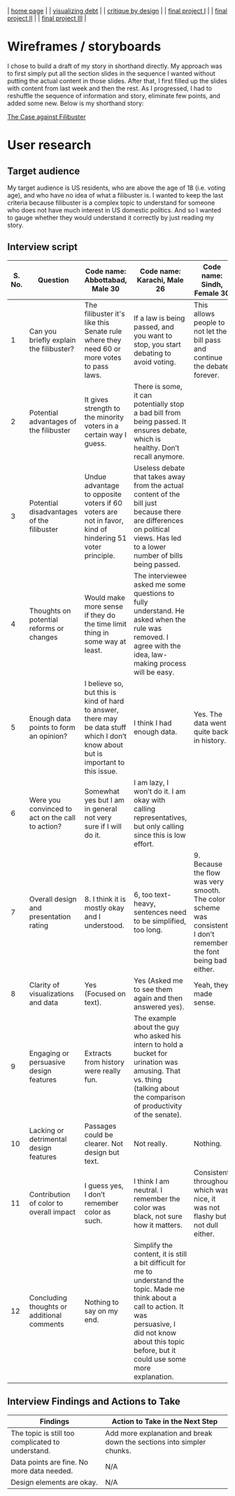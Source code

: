 | [home page](https://noumanahmed-cmu.github.io/NoumanAhmed-Portfolio/) |
| [visualizing debt](visualizing-government-debt) | 
| [critique by design](https://noumanahmed-cmu.github.io/NoumanAhmed-Portfolio/critique-by-design) | 
| [final project I](https://noumanahmed-cmu.github.io/NoumanAhmed-Portfolio/final-project-part-one) | 
| [final project II](https://noumanahmed-cmu.github.io/NoumanAhmed-Portfolio/final-project-part-two) | 
| [final project III](https://noumanahmed-cmu.github.io/NoumanAhmed-Portfolio/final-project-part-three) |

# Wireframes / storyboards
I chose to build a draft of my story in shorthand directly. My approach was to first simply put all the section slides in the sequence I wanted without putting the actual content in those slides. After that, I first filled up the slides with content from last week and then the rest. As I progressed, I had to reshuffle the sequence of information and story, eliminate few points, and added some new. Below is my shorthand story:

[The Case against Filibuster](https://carnegiemellon.shorthandstories.com/the-case-against-filibuster/index.html)

<script src="https://carnegiemellon.shorthandstories.com/the-case-against-filibuster/embed.js"></script>


# User research 

## Target audience

My target audience is US residents, who are above the age of 18 (i.e. voting age), and who have no idea of what a filibuster is. I wanted to keep the last criteria because filibuster is a complex topic to understand for someone who does not have much interest in US domestic politics. And so I wanted to gauge whether they would understand it correctly by just reading my story. 

## Interview script

| S. No. | Question                                  | Code name: Abbottabad, Male 30                | Code name: Karachi, Male 26              | Code name: Sindh, Female 30                      |
|-------|------------------------------------------|----------------------------------------------|----------------------------------------|------------------------------------------|
| 1     | Can you briefly explain the filibuster?  | The filibuster it's like this Senate rule where they need 60 or more votes to pass laws.  | If a law is being passed, and you want to stop, you start debating to avoid voting.  | This allows people to not let the bill pass and continue the debate forever. |
| 2     | Potential advantages of the filibuster   | It gives strength to the minority voters in a certain way I guess. | There is some, it can potentially stop a bad bill from being passed. It ensures debate, which is healthy. Don’t recall anymore.| 
| 3     | Potential disadvantages of the filibuster | Undue advantage to opposite voters if 60 voters are not in favor, kind of hindering 51 voter principle. | Useless debate that takes away from the actual content of the bill just because there are differences on political views. Has led to a lower number of bills being passed. |
| 4     | Thoughts on potential reforms or changes  | Would make more sense if they do the time limit thing in some way at least. | The interviewee asked me some questions to fully understand. He asked when the rule was removed. I agree with the idea, law-making process will be easy. |
| 5     | Enough data points to form an opinion?    | I believe so, but this is kind of hard to answer, there may be data stuff which I don’t know about but is important to this issue. | I think I had enough data. | Yes. The data went quite back in history. |
| 6     | Were you convinced to act on the call to action? | Somewhat yes but I am in general not very sure if I will do it. | I am lazy, I won’t do it. I am okay with calling representatives, but only calling since this is low effort. |
| 7     | Overall design and presentation rating    | 8. I think it is mostly okay and I understood. | 6, too text-heavy, sentences need to be simplified, too long. | 9. Because the flow was very smooth. The color scheme was consistent. I don’t remember the font being bad either. |
| 8     | Clarity of visualizations and data        | Yes (Focused on text). | Yes (Asked me to see them again and then answered yes). | Yeah, they made sense. |
| 9     | Engaging or persuasive design features    | Extracts from history were really fun. | The example about the guy who asked his intern to hold a bucket for urination was amusing. That vs. thing (talking about the comparison of productivity of the senate). |
| 10    | Lacking or detrimental design features    | Passages could be clearer. Not design but text. | Not really. | Nothing. |
| 11    | Contribution of color to overall impact   | I guess yes, I don’t remember color as such. | I think I am neutral. I remember the color was black, not sure how it matters. | Consistent throughout which was nice, it was not flashy but not dull either. |
| 12    | Concluding thoughts or additional comments | Nothing to say on my end. | Simplify the content, it is still a bit difficult for me to understand the topic. Made me think about a call to action. It was persuasive, I did not know about this topic before, but it could use some more explanation. |

## Interview Findings and Actions to Take

| Findings                                      | Action to Take in the Next Step    |
|----------------------------------------------|-----------------------------------|
| The topic is still too complicated to understand. | Add more explanation and break down the sections into simpler chunks. |
| Data points are fine. No more data needed. | N/A                               |
| Design elements are okay. | N/A             |
